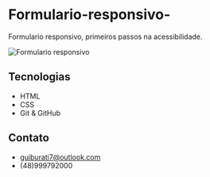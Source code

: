 # Formulario-responsivo-

Formulario responsivo, primeiros passos na acessibilidade.

![Formulario responsivo](https://user-images.githubusercontent.com/110997599/194711704-6defbc81-0358-4cd6-a1e6-958978d82bef.png)


## Tecnologias

- HTML
- CSS
- Git & GitHub

## Contato

- guiburati7@outlook.com
- (48)999792000
